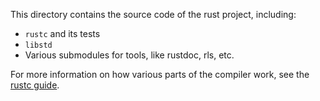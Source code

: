 This directory contains the source code of the rust project, including:
- `rustc` and its tests
- `libstd`
- Various submodules for tools, like rustdoc, rls, etc.

For more information on how various parts of the compiler work, see the [rustc guide].

[rustc guide]: https://rust-lang.github.io/rustc-dev-guide/about-this-guide.html
